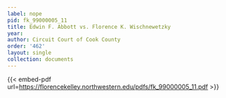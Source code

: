 ```yaml
---
label: nope
pid: fk_99000005_11
title: Edwin F. Abbott vs. Florence K. Wischnewetzky
year:
author: Circuit Court of Cook County
order: '462'
layout: single
collection: documents
---
```



{{< embed-pdf url=https://florencekelley.northwestern.edu/pdfs/fk_99000005_11.pdf >}}